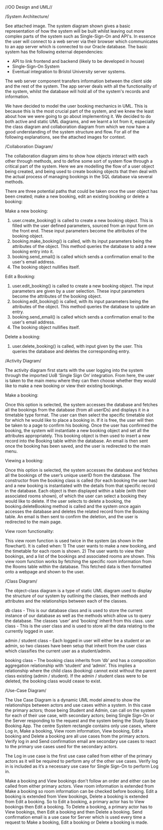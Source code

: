 //OO Design and UML//

/System Architecture/

See attached image. The system diagram shown gives a basic representation of how the system will be built whilst leaving out more complex parts of the system such as Single-Sign-On and API's. In essence the user will connect to a web server via their browser which communicates to an app server which is connected to our Oracle database. The basic system has the following external dependencies:

- API to link frontend and backend (likely to be developed in house)
- Single-Sign-On System
- Eventual integration to Bristol University server systems.

The web server component transfers information between the client side and the rest of the system. The app server deals with all the functionality of the system, whilst the database will hold all of the system's records and information.

We have decided to model the user booking mechanics in UML. This is because this is the most crucial part of the system, and we knew the least about how we were going to go about implementing it. We decided to do both active and static UML diagrams, and we learnt a lot from it, especially  the class diagram and collaboration diagram from which we now have a good understanding of the system structure and flow. For all of the following explanations, see the attached images for context.

/Collaboration Diagram/

The collaboration diagram aims to show how objects interact with each other through methods, and to define some sort of system flow through a critical part of the system. Here we are modelling the flow of a user object being created, and being used to create booking objects that then deal with the actual process of managing bookings in the SQL database via several methods.

There are three potential paths that could be taken once the user object has been created; make a new booking, edit an existing booking or delete a booking:

Make a new booking:

1. user.create_booking() is called to create a new booking object. This is filled with the user defined parameters, sourced from an input form on the front end. These input parameters become the attributes of the booking object.
2. booking.make_booking() is called, with its input parameters being the attributes of the object. This method queries the database to add a new booking entry into it.
3. booking.send_email() is called which sends a confirmation email to the user's email address.
4. The booking object nullifies itself.


Edit a Booking:

1. user.edit_booking() is called to create a new booking object. The input parameters are given by a user selection. These input parameters become the attributes of the booking object.
2. booking.edit_booking() is called, with its input parameters being the attributes of the object. This method queries the database to update an entry.
3. booking.send_email() is called which sends a confirmation email to the user's email address.
4. The booking object nullifies itself.

Delete a booking:

1. user.delete_booking() is called, with input given by the user. This queries the database and deletes the corresponding entry.

/Activity Diagram/

The activity diagram first starts with the user logging into the system through the imported UoB ‘Single Sign On’ integration. From here, the user is taken to the main menu where they can then choose whether they would like to make a new booking or view their existing bookings. 

Make a booking:

Once this option is selected, the system accesses the database and fetches all the bookings from the database (from all userIDs) and displays it in a timetable type format. The user can then select the specific timetable slot for which he would like to place a booking in. If it is free, the user will then be taken to a page to confirm his booking. Once the user has confirmed the booking, the system will instantiate a new booking object and set all the attributes appropriately. This booking object is then used to insert a new record into the Booking table within the database. An email is then sent once the booking has been saved, and the user is redirected to the main menu.

Viewing a booking:

Once this option is selected, the system accesses the database and fetches all the bookings of the user’s unique userID from the database. The constructor from the booking class is called (for each booking the user has) and a new booking is instantiated with the details from that specific record in the database. Each object is then displayed within a table (with their associated rooms shown), of which the user can select a booking they would like to delete. If the user selects to delete a booking, the booking.deleteBooking method is called and the system once again accesses the database and deletes the related record from the Booking table. An email is then sent to confirm the deletion, and the user is redirected to the main page.

View room functionality:

This view room function is used twice in the system (as shown in the flowchart). It is called when: 1) The user wants to make a new booking, and the timetable for each room is shown. 2) The user wants to view their bookings, and a list of the bookings and associated rooms are shown. This view room function works by fetching the specific room information from the Rooms table within the database. This fetched data is then formatted onto a webpage and shown to the user. 

/Class Diagram/

The object-class diagram is a type of static UML diagram used to display the structure of our system by outlining the classes, their methods and attributes and the relationships between each of the classes.

db class - This is our database class and is used to store the current instance of our database as well as the methods which allow us to query the database. The classes ‘user’ and ‘booking’ inherit from this class.
user class - This is the user class and is used to store all the data relating to the currently logged in user.

admin / student class – Each logged in user will either be a student or an admin, so two classes have been setup that inherit from the user class which classifies the current user as a student/admin.

booking class – The booking class inherits from ‘db’ and has a composition aggregation relationship with ‘student’ and ‘admin’. This implies a relationship where the child class (booking) cannot exist without the parent class existing (admin / student). If the admin / student class were to be deleted, the booking class would cease to exist. 

/Use-Case Diagram/

The Use Case Diagram is a dynamic UML model aimed to show the relationships between actors and use cases within a system. In this case the primary actors; those being Student and Admin, can call on the system for each of their use case, with secondary actors; being Single Sign-On or the Server responding to the request and the system being the Study Space Booking App. The centre System rectangle contains only use cases, where Log in, Make a booking, View room information, View booking, Edit a booking and Delete a booking are all use cases from the primary actors. Verify log in and Send confirmation email are secondary use cases to react to the primary use cases used for the secondary actors.

The Log in use case is the first use case called from either of the primary actors as it will be required to perform any of the other use cases. Verify log in is included as it’s a necessary use case for Single Sign-On to perform Log in.

Make a booking and View bookings don't follow an order and either can be called from either primary actors. View room information is extended from Make a booking so room information can be checked before booking. Edit a booking is extended from View bookings, Delete a booking is extended from Edit a booking. So to Edit a booking, a primary actor has to View bookings then Edit a booking. To Delete a booking, a primary actor has to View bookings, then Edit a booking and then Delete a booking. Send confirmation email is a use case for Server which is used every time a request to Make a booking, Edit a booking or Delete a booking is made.
